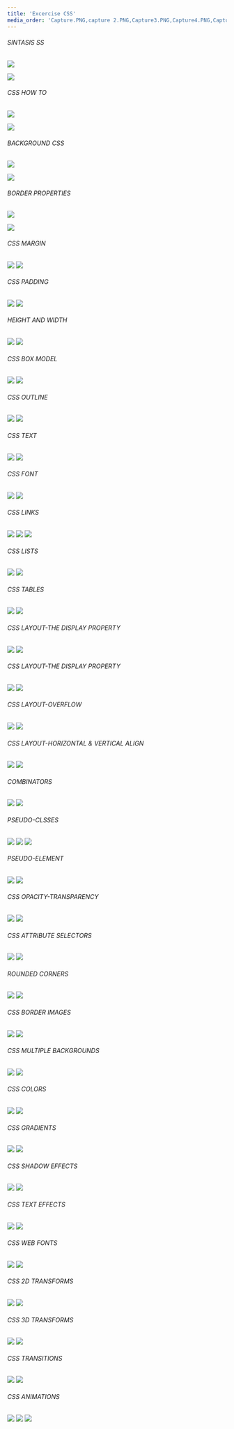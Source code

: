 ```yaml
---
title: 'Excercise CSS'
media_order: 'Capture.PNG,capture 2.PNG,Capture3.PNG,Capture4.PNG,Capture5.PNG,Capture6.PNG,Capture7.PNG,Capture8.PNG,Capture9.PNG,Capture10.PNG,Capture11.PNG,Capture12.PNG,Capture13.PNG,Capture14.PNG,Capture15.PNG,Capture16.PNG,Capture17.PNG,Capture18.PNG,Capture19.PNG,Capture20.PNG,Capture21.PNG,Capture22.PNG,Capture23.PNG,Capture24.1.PNG,Capture24.2.PNG,Capture25.PNG,Capture26.PNG,Capture27.PNG,Capture28.PNG,Capture29.PNG,Capture30.PNG,Capture31.PNG,Capture32.PNG,Capture33.PNG,Capture34.PNG,Capture35.PNG,Capture36.PNG,Capture37.PNG,Capture38.PNG,Capture39,1.PNG,Capture39.2.PNG,Capture40.PNG,Capture41.PNG,Capture42.PNG,Capture43.PNG,Capture44.PNG,Capture45.PNG,Capture46.PNG,Capture47.PNG,Capture48.PNG,Capture49.PNG,Capture50.PNG,Capture51.PNG,Capture52.PNG,Capture53.PNG,Capture54.PNG,Capture55.PNG,Capture56.PNG,Capture57.PNG,Capture59.PNG,Capture60.PNG,Capture61.PNG,Capture62.PNG,Capture63.PNG,Capture64.PNG,Capture65.PNG,Capture66.PNG,Capture67.PNG,Capture68.PNG,Capture69.PNG,Capture70.1.PNG,Capture70.2.PNG,Capture558.PNG'
---
```


###### SINTASIS SS

![](Capture.PNG)

![](capture%202.PNG)

###### CSS HOW TO

![](Capture3.PNG)

![](Capture4.PNG)

###### BACKGROUND CSS

![](Capture5.PNG)

![](Capture6.PNG)

###### BORDER PROPERTIES

![](Capture7.PNG)

![](Capture8.PNG)

###### CSS MARGIN

![](Capture9.PNG)
![](Capture10.PNG)


###### CSS PADDING
![](Capture11.PNG)
![](Capture12.PNG)


###### HEIGHT AND WIDTH

![](Capture13.PNG)
![](Capture14.PNG)

###### CSS BOX MODEL

![](Capture15.PNG)
![](Capture16.PNG)

######  CSS OUTLINE
![](Capture17.PNG)
![](Capture18.PNG)

######   CSS TEXT

![](Capture19.PNG)
![](Capture20.PNG)

######  CSS FONT

![](Capture21.PNG)
![](Capture22.PNG)

###### CSS LINKS

![](Capture23.PNG)
![](Capture24.1.PNG)
![](Capture24.2.PNG)

###### CSS LISTS

![](Capture25.PNG)
![](Capture26.PNG)

######  CSS TABLES

![](Capture27.PNG)
![](Capture28.PNG)


###### CSS LAYOUT-THE DISPLAY PROPERTY

![](Capture29.PNG)
![](Capture30.PNG)

###### CSS LAYOUT-THE DISPLAY PROPERTY

![](Capture31.PNG)
![](Capture32.PNG)

######  CSS LAYOUT-OVERFLOW

![](Capture33.PNG)
![](Capture34.PNG)

###### CSS LAYOUT-HORIZONTAL & VERTICAL ALIGN

![](Capture35.PNG)
![](Capture36.PNG)

###### COMBINATORS

![](Capture37.PNG)
![](Capture38.PNG)

###### PSEUDO-CLSSES

![](Capture39,1.PNG)
![](Capture39.2.PNG)
![](Capture40.PNG)

###### PSEUDO-ELEMENT

![](Capture41.PNG)
![](Capture42.PNG)

###### CSS OPACITY-TRANSPARENCY

![](Capture43.PNG)
![](Capture44.PNG)

######  CSS ATTRIBUTE SELECTORS

![](Capture45.PNG)
![](Capture46.PNG)

######  ROUNDED CORNERS

![](Capture47.PNG)
![](Capture48.PNG)

######  CSS BORDER IMAGES

![](Capture49.PNG)
![](Capture50.PNG)

######  CSS MULTIPLE BACKGROUNDS

![](Capture51.PNG)
![](Capture52.PNG)

######   CSS COLORS

![](Capture53.PNG)
![](Capture54.PNG)

######  CSS GRADIENTS

![](Capture55.PNG)
![](Capture56.PNG)

######   CSS SHADOW EFFECTS

![](Capture57.PNG)
![](Capture59.PNG)

######   CSS TEXT EFFECTS

![](Capture60.PNG)
![](Capture61.PNG)


######   CSS WEB FONTS

![](Capture62.PNG)
![](Capture63.PNG)

######  CSS 2D TRANSFORMS

![](Capture64.PNG)
![](Capture65.PNG)

###### CSS 3D TRANSFORMS

![](Capture66.PNG)
![](Capture67.PNG)

###### CSS TRANSITIONS

![](Capture68.PNG)
![](Capture69.PNG)

###### CSS ANIMATIONS

![](Capture70.1.PNG)
![](Capture70.2.PNG)
![](Capture558.PNG)










